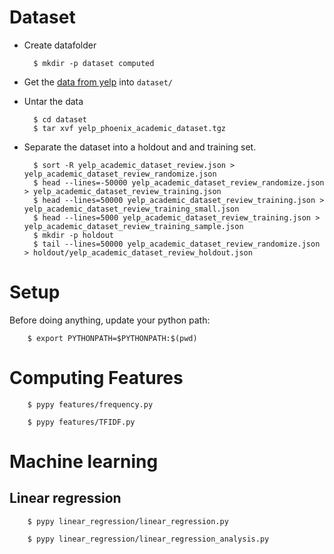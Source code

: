Dataset
=======

* Create datafolder

        $ mkdir -p dataset computed

* Get the [data from yelp](http://www.yelp.com/dataset_challenge/) into `dataset/`

* Untar the data

        $ cd dataset
        $ tar xvf yelp_phoenix_academic_dataset.tgz

* Separate the dataset into a holdout and and training set.

        $ sort -R yelp_academic_dataset_review.json > yelp_academic_dataset_review_randomize.json
        $ head --lines=-50000 yelp_academic_dataset_review_randomize.json > yelp_academic_dataset_review_training.json
        $ head --lines=50000 yelp_academic_dataset_review_training.json > yelp_academic_dataset_review_training_small.json
        $ head --lines=5000 yelp_academic_dataset_review_training.json > yelp_academic_dataset_review_training_sample.json
        $ mkdir -p holdout
        $ tail --lines=50000 yelp_academic_dataset_review_randomize.json > holdout/yelp_academic_dataset_review_holdout.json

Setup
=====

Before doing anything, update your python path:

        $ export PYTHONPATH=$PYTHONPATH:$(pwd)

Computing Features
==================


        $ pypy features/frequency.py
        
        $ pypy features/TFIDF.py


Machine learning
================

Linear regression
-----------------

        $ pypy linear_regression/linear_regression.py

        $ pypy linear_regression/linear_regression_analysis.py
